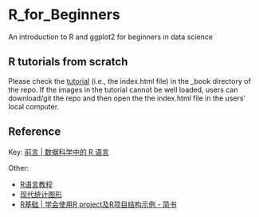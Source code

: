# R_for_Beginners
An introduction to R and ggplot2 for beginners in data science

## R tutorials from scratch
Please check the [tutorial](https://htmlpreview.github.io/?https://github.com/jinworks/R_for_Beginners/blob/master/_book/index.html) (i.e., the index.html file) in the _book directory of the repo. If the images in the tutorial cannot be well loaded, users can download/git the repo and then open the the index.html file in the users' local computer. 

## Reference
Key: [前言 | 数据科学中的 R 语言](https://bookdown.org/wangminjie/R4DS/)

Other: 
- [R语言教程](https://www.math.pku.edu.cn/teachers/lidf/docs/Rbook/html/_Rbook/index.html)
- [现代统计图形](https://bookdown.org/xiangyun/msg/)
- [R基础 | 学会使用R project及R项目结构示例 - 简书](https://www.jianshu.com/p/83df5899b705)
